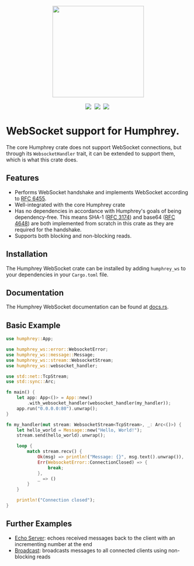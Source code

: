 <p align="center">
  <img src="https://raw.githubusercontent.com/w-henderson/Humphrey/master/assets/logo.png" width=250><br><br>
  <img src="https://img.shields.io/badge/language-rust-b07858?style=for-the-badge&logo=rust" style="margin-right:5px">
  <img src="https://img.shields.io/github/workflow/status/w-henderson/Humphrey/CI?style=for-the-badge" style="margin-right:5px">
  <img src="https://img.shields.io/crates/v/humphrey-ws?style=for-the-badge" style="margin-right:5px">
</p>

# WebSocket support for Humphrey.
The core Humphrey crate does not support WebSocket connections, but through its `WebsocketHandler` trait, it can be extended to support them, which is what this crate does.

## Features
- Performs WebSocket handshake and implements WebSocket according to [RFC 6455](https://datatracker.ietf.org/doc/html/rfc6455).
- Well-integrated with the core Humphrey crate
- Has no dependencies in accordance with Humphrey's goals of being dependency-free. This means SHA-1 ([RFC 3174](https://datatracker.ietf.org/doc/html/rfc3174)) and base64 ([RFC 4648](https://datatracker.ietf.org/doc/html/rfc4648)) are both implemented from scratch in this crate as they are required for the handshake.
- Supports both blocking and non-blocking reads.

## Installation
The Humphrey WebSocket crate can be installed by adding `humphrey_ws` to your dependencies in your `Cargo.toml` file.

## Documentation
The Humphrey WebSocket documentation can be found at [docs.rs](https://docs.rs/humphrey-ws/).

## Basic Example
```rs
use humphrey::App;

use humphrey_ws::error::WebsocketError;
use humphrey_ws::message::Message;
use humphrey_ws::stream::WebsocketStream;
use humphrey_ws::websocket_handler;

use std::net::TcpStream;
use std::sync::Arc;

fn main() {
    let app: App<()> = App::new()
        .with_websocket_handler(websocket_handler(my_handler));
    app.run("0.0.0.0:80").unwrap();
}

fn my_handler(mut stream: WebsocketStream<TcpStream>, _: Arc<()>) {
    let hello_world = Message::new("Hello, World!");
    stream.send(hello_world).unwrap();

    loop {
        match stream.recv() {
            Ok(msg) => println!("Message: {}", msg.text().unwrap()),
            Err(WebsocketError::ConnectionClosed) => {
                break;
            },
            _ => ()
        }
    }

    println!("Connection closed");
}
```

## Further Examples
- [Echo Server](https://github.com/w-henderson/Humphrey/tree/master/examples/websocket): echoes received messages back to the client with an incrementing number at the end
- [Broadcast](https://github.com/w-henderson/Humphrey/tree/master/examples/broadcast): broadcasts messages to all connected clients using non-blocking reads